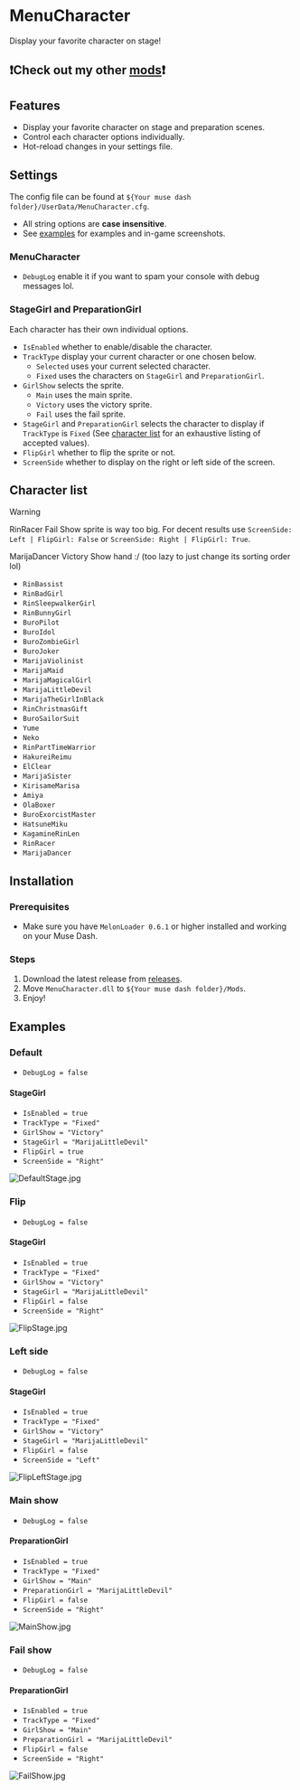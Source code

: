 # MenuCharacter

Display your favorite character on stage!

## ❗Check out my other [mods](https://github.com/Asgragrt/AsgraMDMods/blob/main/README.md)❗

## Features

* Display your favorite character on stage and preparation scenes.
* Control each character options individually.
* Hot-reload changes in your settings file.

## Settings

The config file can be found at `${Your muse dash folder}/UserData/MenuCharacter.cfg`.

* All string options are **case insensitive**.
* See [examples](#examples) for examples and in-game screenshots.

### MenuCharacter

* `DebugLog` enable it if you want to spam your console with debug messages lol.

### StageGirl and PreparationGirl

Each character has their own individual options.

* `IsEnabled` whether to enable/disable the character.
* `TrackType` display your current character or one chosen below.
  * `Selected` uses your current selected character.
  * `Fixed` uses the characters on `StageGirl` and `PreparationGirl`.
* `GirlShow` selects the sprite.
  * `Main` uses the main sprite.
  * `Victory` uses the victory sprite.
  * `Fail` uses the fail sprite.
* `StageGirl` and `PreparationGirl` selects the character to display if `TrackType` is `Fixed`
  \(See [character list](#character-list) for an exhaustive listing of accepted values\).
* `FlipGirl` whether to flip the sprite or not.
* `ScreenSide` whether to display on the right or left side of the screen.

## Character list

> [!WARNING]  
> RinRacer Fail Show sprite is way too big. For decent results use `ScreenSide: Left | FlipGirl: False` or `ScreenSide: Right | FlipGirl: True`.
>
> MarijaDancer Victory Show hand :/ (too lazy to just change its sorting order lol)

* `RinBassist`
* `RinBadGirl`
* `RinSleepwalkerGirl`
* `RinBunnyGirl`
* `BuroPilot`
* `BuroIdol`
* `BuroZombieGirl`
* `BuroJoker`
* `MarijaViolinist`
* `MarijaMaid`
* `MarijaMagicalGirl`
* `MarijaLittleDevil`
* `MarijaTheGirlInBlack`
* `RinChristmasGift`
* `BuroSailorSuit`
* `Yume`
* `Neko`
* `RinPartTimeWarrior`
* `HakureiReimu`
* `ElClear`
* `MarijaSister`
* `KirisameMarisa`
* `Amiya`
* `OlaBoxer`
* `BuroExorcistMaster`
* `HatsuneMiku`
* `KagamineRinLen`
* `RinRacer`
* `MarijaDancer`

## Installation

### Prerequisites

* Make sure you have `MelonLoader 0.6.1` or higher installed and working on your Muse Dash.

### Steps

1. Download the latest release from [releases](https://github.com/Asgragrt/MenuCharacter/releases/latest).
2. Move `MenuCharacter.dll` to `${Your muse dash folder}/Mods`.
3. Enjoy!

## Examples

### Default

* ``DebugLog = false``

#### StageGirl

* ``IsEnabled = true``
* ``TrackType = "Fixed"``
* ``GirlShow = "Victory"``
* ``StageGirl = "MarijaLittleDevil"``
* ``FlipGirl = true``
* ``ScreenSide = "Right"``

![DefaultStage.jpg](Media/DefaultStage.jpg)

### Flip

* ``DebugLog = false``

#### StageGirl

* ``IsEnabled = true``
* ``TrackType = "Fixed"``
* ``GirlShow = "Victory"``
* ``StageGirl = "MarijaLittleDevil"``
* ``FlipGirl = false``
* ``ScreenSide = "Right"``

![FlipStage.jpg](Media/FlipStage.jpg)

### Left side

* ``DebugLog = false``

#### StageGirl

* ``IsEnabled = true``
* ``TrackType = "Fixed"``
* ``GirlShow = "Victory"``
* ``StageGirl = "MarijaLittleDevil"``
* ``FlipGirl = false``
* ``ScreenSide = "Left"``

![FlipLeftStage.jpg](Media/FlipLeftStage.jpg)

### Main show

* ``DebugLog = false``

#### PreparationGirl

* ``IsEnabled = true``
* ``TrackType = "Fixed"``
* ``GirlShow = "Main"``
* ``PreparationGirl = "MarijaLittleDevil"``
* ``FlipGirl = false``
* ``ScreenSide = "Right"``

![MainShow.jpg](Media/MainShow.jpg)

### Fail show

* ``DebugLog = false``

#### PreparationGirl

* ``IsEnabled = true``
* ``TrackType = "Fixed"``
* ``GirlShow = "Main"``
* ``PreparationGirl = "MarijaLittleDevil"``
* ``FlipGirl = false``
* ``ScreenSide = "Right"``

![FailShow.jpg](Media/FailShow.jpg)
